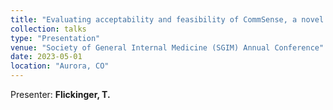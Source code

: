 ```yaml
---
title: "Evaluating acceptability and feasibility of CommSense, a novel wearable technology to improve clinician-patient communication"
collection: talks
type: "Presentation"
venue: "Society of General Internal Medicine (SGIM) Annual Conference"
date: 2023-05-01
location: "Aurora, CO"
---
```

Presenter: **Flickinger, T.**